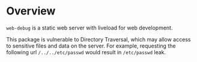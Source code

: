 # Overview

`web-debug` is a static web server with liveload for web development.

This package is vulnerable to Directory Traversal, which may allow access to sensitive files and data on the server. For example, requesting the following url `/../../etc/passwd` would result in `/etc/passwd` leak.

